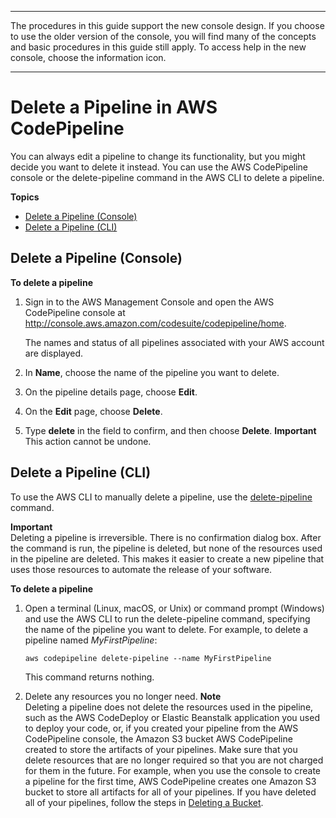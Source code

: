 --------

The procedures in this guide support the new console design\. If you choose to use the older version of the console, you will find many of the concepts and basic procedures in this guide still apply\. To access help in the new console, choose the information icon\.

--------

# Delete a Pipeline in AWS CodePipeline<a name="pipelines-delete"></a>

You can always edit a pipeline to change its functionality, but you might decide you want to delete it instead\. You can use the AWS CodePipeline console or the delete\-pipeline command in the AWS CLI to delete a pipeline\.

**Topics**
+ [Delete a Pipeline \(Console\)](#pipelines-delete-console)
+ [Delete a Pipeline \(CLI\)](#pipelines-delete-cli)

## Delete a Pipeline \(Console\)<a name="pipelines-delete-console"></a>

**To delete a pipeline**

1. Sign in to the AWS Management Console and open the AWS CodePipeline console at [http://console\.aws\.amazon\.com/codesuite/codepipeline/home](http://console.aws.amazon.com/codesuite/codepipeline/home)\.

   The names and status of all pipelines associated with your AWS account are displayed\. 

1. In **Name**, choose the name of the pipeline you want to delete\. 

1. On the pipeline details page, choose **Edit**\. 

1. On the **Edit** page, choose **Delete**\.

1. Type **delete** in the field to confirm, and then choose **Delete**\.
**Important**  
This action cannot be undone\.

## Delete a Pipeline \(CLI\)<a name="pipelines-delete-cli"></a>

To use the AWS CLI to manually delete a pipeline, use the [delete\-pipeline](http://docs.aws.amazon.com/cli/latest/reference/codepipeline/delete-pipeline.html) command\. 

**Important**  
Deleting a pipeline is irreversible\. There is no confirmation dialog box\. After the command is run, the pipeline is deleted, but none of the resources used in the pipeline are deleted\. This makes it easier to create a new pipeline that uses those resources to automate the release of your software\.

**To delete a pipeline**

1. Open a terminal \(Linux, macOS, or Unix\) or command prompt \(Windows\) and use the AWS CLI to run the delete\-pipeline command, specifying the name of the pipeline you want to delete\. For example, to delete a pipeline named *MyFirstPipeline*: 

   ```
   aws codepipeline delete-pipeline --name MyFirstPipeline
   ```

   This command returns nothing\.

1. Delete any resources you no longer need\.
**Note**  
Deleting a pipeline does not delete the resources used in the pipeline, such as the AWS CodeDeploy or Elastic Beanstalk application you used to deploy your code, or, if you created your pipeline from the AWS CodePipeline console, the Amazon S3 bucket AWS CodePipeline created to store the artifacts of your pipelines\. Make sure that you delete resources that are no longer required so that you are not charged for them in the future\. For example, when you use the console to create a pipeline for the first time, AWS CodePipeline creates one Amazon S3 bucket to store all artifacts for all of your pipelines\. If you have deleted all of your pipelines, follow the steps in [Deleting a Bucket](https://docs.aws.amazon.com/AmazonS3/latest/user-guide/DeletingaBucket.html)\. 